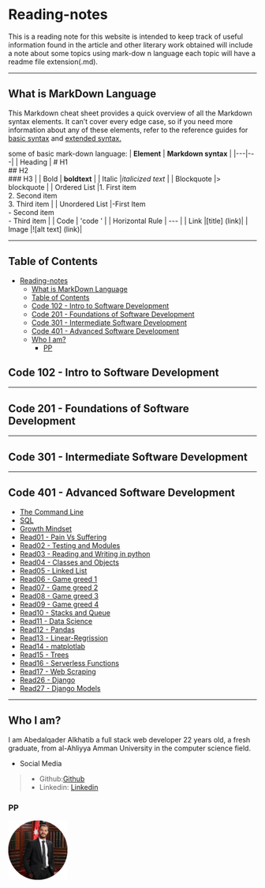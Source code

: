 # Reading-notes

This is a reading note for this website is intended to keep track of useful
information found in the article and other literary work obtained will include a note about some topics using mark-dow
n language
each topic will have a readme file extension(.md).

---

## What is MarkDown Language

This Markdown cheat sheet provides a quick overview of all the
Markdown syntax elements.
It can’t cover every edge case, so if you
need more information about any of these elements, refer to the
reference guides for [basic syntax](https://www.markdownguide.org/basic-syntax) and [extended syntax.](https://www.markdownguide.org/extended-syntax)

some of basic mark-down language:
|  **Element** | **Markdown syntax**   |
|---|---|
| Heading  | # H1 <br/> ## H2 <br/> ### H3   |
|  Bold |   **boldtext** |
|  Italic |*italicized text*   |
|  Blockquote |> blockquote    |
|  Ordered List |1. First item<br/>2. Second item<br/>3. Third item   |
|  Unordered List |-First Item <br/> - Second item <br/> - Third item  |
|  Code | 'code '    |
|  Horizontal Rule | --- |
|  Link |[title] (link)|
|  Image |![alt text] (link)|

---

## Table of Contents

- [Reading-notes](#reading-notes)
  - [What is MarkDown Language](#what-is-markdown-language)
  - [Table of Contents](#table-of-contents)
  - [Code 102 - Intro to Software Development](#code-102---intro-to-software-development)
  - [Code 201 - Foundations of Software Development](#code-201---foundations-of-software-development)
  - [Code 301 - Intermediate Software Development](#code-301---intermediate-software-development)
  - [Code 401 - Advanced Software Development](#code-401---advanced-software-development)
  - [Who I am?](#who-i-am)
    - [PP](#pp)

## Code 102 - Intro to Software Development

---

## Code 201 - Foundations of Software Development

---

## Code 301 - Intermediate Software Development

---

## Code 401 - Advanced Software Development

- [The Command Line](./commandLine/README.md)
- [SQL](./sql/README.md)
- [Growth Mindset](./Growth-Mindset/README.md)
- [Read01 - Pain Vs Suffering](./Read01/README.md)
- [Read02 - Testing and Modules](./Read02/README.md)
- [Read03 - Reading and Writing in python](./Read03/README.md)
- [Read04 - Classes and Objects](./Read04/README.md)
- [Read05 - Linked List](./Read05/README.md)
- [Read06 - Game greed 1](./Read06/README.md)
- [Read07 - Game greed 2](./Read07/README.md)
- [Read08 - Game greed 3](./Read08/README.md)
- [Read09 - Game greed 4](./Read09/README.md)
- [Read10 - Stacks and Queue](./Read10/README.md)
- [Read11 - Data Science](./Read11/README.md)
- [Read12 - Pandas](./Read12/README.md)
- [Read13 - Linear-Regrission](./Read13/README.md)
- [Read14 - matplotlab](./Read14/README.md)
- [Read15 - Trees](./Read15/README.md)
- [Read16 - Serverless Functions](./Read16/README.md)
- [Read17 - Web Scraping](./Read17/README.md)
- [Read26 - Django](./Read26/README.md)
- [Read27 - Django Models](./Read27/README.md)

---

## Who I am?

I am Abedalqader Alkhatib a full stack web developer 22 years old, a fresh graduate, from al-Ahliyya Amman University in the computer science field.

- Social Media

> - Github:[Github](https://github.com/alkhatib99)
> - Linkedin: [Linkedin](https://www.linkedin.com/in/abdulqader-alkhatib-850453216/)
>
### PP

<img src="./assets/pp.png" style="width:120px;"/>
